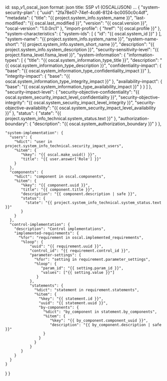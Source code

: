 id: ssp_v1_oscal_json
format: json
title: SSP v1 (OSCAL/JSON)
...
{
  "system-security-plan": {
    "uuid": "2fa78e07-74ef-4cd6-8124-bc0050c0c4df",
    "metadata": {
      "title": "{{ project.system_info.system_name }}",
      "last-modified": "{{ oscal.last_modified }}",
      "version": "{{ oscal.version }}",
      "oscal-version": "1.0.0rc1"
    },
    "import-profile": {
      "href": "{{ oscal.profile }}"
    },
    "system-characteristics": {
      "system-ids": [
        {
          "id": "{{ oscal.system_id }}"
        }
      ],
      "system-name": "{{ project.system_info.system_name }}",
      "system-name-short": "{{ project.system_info.system_short_name }}",
      "description": "{{ project.system_info.system_description }}",
      "security-sensitivity-level": "{{ project.fisma_level.fisma_level }}",
      "system-information": {
        "information-types": [
          {
            "title": "{{ oscal.system_information_type_title }}",
            "description": "{{ oscal.system_information_type_description }}",
            "confidentiality-impact": {
              "base": "{{ oscal.system_information_type_confidentiality_impact }}"
            },
            "integrity-impact": {
              "base": "{{ oscal.system_information_type_integrity_impact }}"
            },
            "availability-impact": {
              "base": "{{ oscal.system_information_type_availability_impact }}"
            }
          }
        ]
      },
      "security-impact-level": {
        "security-objective-confidentiality": "{{ oscal.system_security_impact_level_confidentiality }}",
        "security-objective-integrity": "{{ oscal.system_security_impact_level_integrity }}",
        "security-objective-availability": "{{ oscal.system_security_impact_level_availability }}"
      },
      "status": {
        "state": "{{ project.system_info_technical.system_status.text }}"
      },
      "authorization-boundary": {
        "description": "{{ oscal.system_authorization_boundary }}"
      }
    },

    "system-implementation": {
      "users": {
        "%dict": "user in project.system_info_technical.security_impact_users",
        "%item": {
           "%key": "{{ oscal.make_uuid() }}",
           "title": "{{ user.answer['Role'] }}"
        }
      },
      "components": {
        "%dict": "component in oscal.components",
        "%item": {
           "%key": "{{ component.uuid }}",
           "title": "{{ component.title }}",
           "description": "{{ component.description | safe }}",
           "status": {
             "state": "{{ project.system_info_technical.system_status.text }}"
           }
        }
      },
      "control-implementation": {
        "description": "Control implementations",
        "implemented-requirements": {
          "%for": "requirement in oscal.implemented_requirements",
           "%loop": {
               "uuid": "{{ requirement.uuid }}",
               "control_id": "{{ requirement.control_id }}",
               "parameter-settings": {
                 "%for": "setting in requirement.parameter_settings",
                 "%loop": {
                    "param_id": "{{ setting.param_id }}",
                    "values": ["{{ setting.value }}"]
                  }
               },
               "statements": {
                 "%dict": "statement in requirement.statements",
                 "%item": {
                   "%key": "{{ statement.id }}",
                   "uuid": "{{ statement.uuid }}",
                   "by-components": {
                     "%dict": "by_component in statement.by_components",
                     "%item": {
                        "%key": "{{ by_component.component_uuid }}",
                        "description": "{{ by_component.description | safe }}"
                     }
                   }
                 }
               }
           }
        }
      }
    }
  }
}
